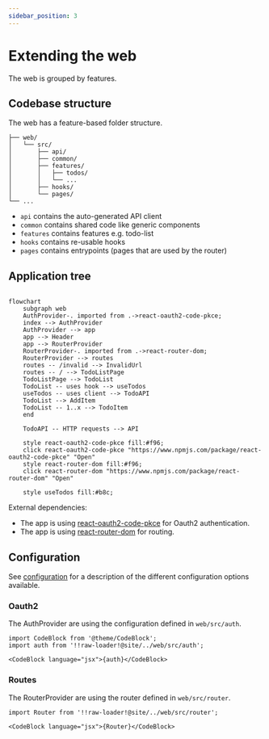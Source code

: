 ```yaml
---
sidebar_position: 3
---
```


# Extending the web

The web is grouped by features.

## Codebase structure

The web has a feature-based folder structure.

```
├── web/
│   └── src/
│       ├── api/
│       ├── common/
│       ├── features/
│       │   ├── todos/
│       │   └── ...
│       ├── hooks/
│       └── pages/
└── ...
```

- `api` contains the auto-generated API client
- `common` contains shared code like generic components
- `features` contains features e.g. todo-list
- `hooks` contains re-usable hooks
- `pages` contains entrypoints (pages that are used by the router)

## Application tree

```mermaid

flowchart
    subgraph web
    AuthProvider-. imported from .->react-oauth2-code-pkce;
    index --> AuthProvider
    AuthProvider --> app
    app --> Header
    app --> RouterProvider
    RouterProvider-. imported from .->react-router-dom;
    RouterProvider --> routes
    routes -- /invalid --> InvalidUrl
    routes -- / --> TodoListPage
    TodoListPage --> TodoList
    TodoList -- uses hook --> useTodos
    useTodos -- uses client --> TodoAPI
    TodoList --> AddItem
    TodoList -- 1..x --> TodoItem
    end

    TodoAPI -- HTTP requests --> API

    style react-oauth2-code-pkce fill:#f96;
    click react-oauth2-code-pkce "https://www.npmjs.com/package/react-oauth2-code-pkce" "Open"
    style react-router-dom fill:#f96;
    click react-router-dom "https://www.npmjs.com/package/react-router-dom" "Open"

    style useTodos fill:#b8c;
```

External dependencies:

* The app is using [react-oauth2-code-pkce](https://www.npmjs.com/package/react-oauth2-code-pkce) for Oauth2 authentication.
* The app is using [react-router-dom](https://www.npmjs.com/package/react-router-dom) for routing.

## Configuration

See [configuration](../../../../about/running/configure) for a description of the different configuration options available.

### Oauth2

The AuthProvider are using the configuration defined in `web/src/auth`.

```mdx-code-block
import CodeBlock from '@theme/CodeBlock';
import auth from '!!raw-loader!@site/../web/src/auth';

<CodeBlock language="jsx">{auth}</CodeBlock>
```

### Routes

The RouterProvider are using the router defined in `web/src/router`.

```mdx-code-block
import Router from '!!raw-loader!@site/../web/src/router';

<CodeBlock language="jsx">{Router}</CodeBlock>
```
